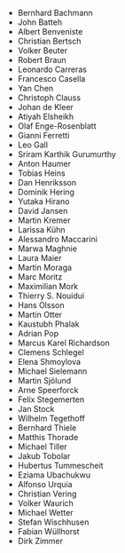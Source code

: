 
- Bernhard Bachmann
- John Batteh
- Albert Benveniste
- Christian Bertsch
- Volker Beuter
- Robert Braun
- Leonardo Carreras
- Francesco Casella
- Yan Chen
- Christoph Clauss
- Johan de Kleer
- Atiyah Elsheikh
- Olaf Enge-Rosenblatt
- Gianni Ferretti
- Leo Gall
- Sriram Karthik Gurumurthy
- Anton Haumer
- Tobias Heins
- Dan Henriksson
- Dominik Hering
- Yutaka Hirano
- David Jansen
- Martin Kremer
- Larissa Kühn
- Alessandro Maccarini
- Marwa Maghnie
- Laura Maier
- Martin Moraga
- Marc Moritz
- Maximilian Mork
- Thierry S. Nouidui
- Hans Olsson
- Martin Otter
- Kaustubh Phalak
- Adrian Pop
- Marcus Karel Richardson
- Clemens Schlegel
- Elena Shmoylova
- Michael Sielemann
- Martin Sjölund
- Arne Speerforck
- Felix Stegemerten
- Jan Stock
- Wilhelm Tegethoff
- Bernhard Thiele
- Matthis Thorade
- Michael Tiller
- Jakub Tobolar
- Hubertus Tummescheit
- Eziama Ubachukwu
- Alfonso Urquia
- Christian Vering
- Volker Waurich
- Michael Wetter
- Stefan Wischhusen
- Fabian Wüllhorst
- Dirk Zimmer

